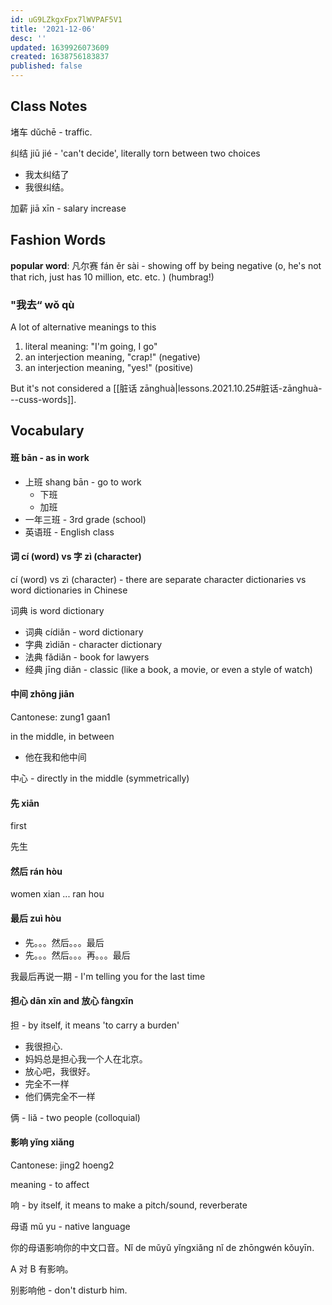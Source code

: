 ```yaml
---
id: uG9LZkgxFpx7lWVPAF5V1
title: '2021-12-06'
desc: ''
updated: 1639926073609
created: 1638756183837
published: false
---
```


## Class Notes

堵车 dǔchē - traffic.

纠结 jiū jié - 'can't decide', literally torn between two choices

- 我太纠结了
- 我很纠结。

加薪 jiā xīn - salary increase

## Fashion Words
**popular word**:
凡尔赛 fán ěr sài - showing off by being negative (o, he's not that rich, just has  10 million, etc. etc. ) (humbrag!)

### "我去“ wǒ qù

A lot of alternative meanings to this

1. literal meaning: "I'm going, I go"
1. an interjection meaning, "crap!" (negative)
1. an interjection meaning, "yes!" (positive)

But it's not considered a [[脏话 zānghuà|lessons.2021.10.25#脏话-zānghuà---cuss-words]]. 

## Vocabulary

#### 班 bān - as in work

- 上班 shang bān - go to work
    - 下班
    - 加班
- 一年三班 - 3rd grade (school)
- 英语班 - English class

#### 词 cí (word) vs 字 zì (character)

cí (word) vs zì (character) - there are separate character dictionaries vs word dictionaries in Chinese

词典 is word dictionary

- 词典 cídiǎn - word dictionary
- 字典 zìdiǎn - character dictionary
- 法典 fǎdiǎn - book for lawyers
- 经典 jīng diǎn - classic (like a book, a movie, or even a style of watch)

#### 中间 zhōng jiān

Cantonese: zung1 gaan1

in the middle, in between

- 他在我和他中间

中心 - directly in the middle (symmetrically)

#### 先 xiān 

first

先生

#### 然后 rán hòu

women xian ... ran hou

#### 最后 zuì hòu

- 先。。。然后。。。最后
- 先。。。然后。。。再。。。最后

我最后再说一期 - I'm telling you for the last time

#### 担心 dān xīn and 放心 fàngxīn 

担 - by itself, it means 'to carry a burden'

- 我很担心.
- 妈妈总是担心我一个人在北京。
- 放心吧，我很好。
- 完全不一样
- 他们俩完全不一样

俩 - liǎ - two people (colloquial)

#### 影响 yǐng xiǎng

Cantonese: jing2 hoeng2

meaning - to affect

响 - by itself, it means to make a pitch/sound, reverberate

母语 mǔ yu - native language

你的母语影响你的中文口音。Nǐ de mǔyǔ yǐngxiǎng nǐ de zhōngwén kǒuyīn.

A 对 B 有影响。

别影响他 - don't disturb him.
